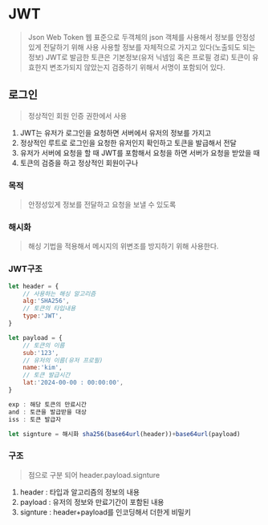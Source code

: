 # JWT 
> Json Web Token
> 웹 표준으로 두객체의 json 객체를 사용해서 정보를 안정성있게 전달하기 위해 사용
> 사용할 정보를 자체적으로 가지고 있다(노출되도 되는 정보)
> JWT로 발금한 토큰은 기본정보(유저 닉넴임 혹은 프로필 경로)
> 토큰이 유효한지 변조가되지 않았는지 검증하기 위해서 서명이 포함되어 있다.

## 로그인
> 정상적인 회원 인증 권한에서 사용

1. JWT는 유저가 로그인을 요청하면 서버에서 유저의 정보를 가지고
2. 정상적인 루트로 로그인을 요청한 유저인지 확인하고 토큰을 발급해서 전달
3. 유저가 서버에 요청을 할 때 JWT를 포함해서 요청을 하면 서버가 요청을 받았을 때
4. 토큰의 검증을 하고 정상적인 회원이구나 

### 목적
> 안정성있게 정보를 전달하고 요청을 보낼 수 있도록 

### 해시화
> 해싱 기법을 적용해서 메시지의 위변조를 방지하기 위해 사용한다.

### JWT구조
```js
let header = {
    // 사용하는 해싱 알고리즘
    alg:'SHA256',
    // 토큰의 타입내용
    type:'JWT',
}

let payload = {
    // 토큰의 이름
    sub:'123',
    // 유저의 이름(유저 프로필)
    name:'kim',
    // 토큰 발급시간
    lat:'2024-00-00 : 00:00:00',
}

exp : 해당 토큰의 만료시간
and : 토큰을 발급받을 대상
iss : 토큰 발급자

let signture = 해시화 sha256(base64url(header))+base64url(payload)
```

### 구조
> 점으로 구분 되어 header.payload.signture
1. header : 타입과 알고리즘의 정보의 내용
2. payload : 유저의 정보와 만료기간이 포함된 내용
3. signture : header+payload를 인코딩해서 더한게 비밀키

